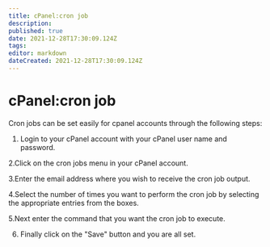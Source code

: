 ```yaml
---
title: cPanel:cron job
description: 
published: true
date: 2021-12-28T17:30:09.124Z
tags: 
editor: markdown
dateCreated: 2021-12-28T17:30:09.124Z
---
```


# cPanel:cron job

Cron jobs can be set easily for cpanel accounts through the following steps:


1. Login to your cPanel account with your cPanel user name and password.

2.Click on the cron jobs menu in your cPanel account.

3.Enter the email address where you wish to receive the cron job output.

4.Select the number of times you want to perform the cron job by selecting the appropriate entries from the boxes.
 
5.Next enter the command that you want the cron job to execute.

6. Finally click on the "Save" button and you are all set.